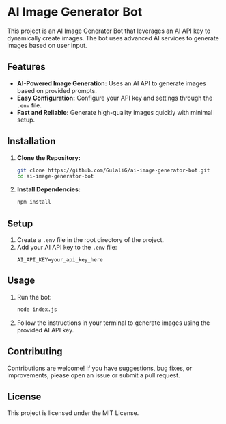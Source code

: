 # AI Image Generator Bot

This project is an AI Image Generator Bot that leverages an AI API key to dynamically create images. The bot uses advanced AI services to generate images based on user input.

## Features

- **AI-Powered Image Generation:** Uses an AI API to generate images based on provided prompts.
- **Easy Configuration:** Configure your API key and settings through the `.env` file.
- **Fast and Reliable:** Generate high-quality images quickly with minimal setup.

## Installation

1. **Clone the Repository:**
   ```bash
   git clone https://github.com/GulaliG/ai-image-generator-bot.git
   cd ai-image-generator-bot
   ```

2. **Install Dependencies:**
   ```bash
   npm install
   ```

## Setup

1. Create a `.env` file in the root directory of the project.
2. Add your AI API key to the `.env` file:
   ```env
   AI_API_KEY=your_api_key_here
   ```

## Usage

1. Run the bot:
   ```bash
   node index.js
   ```
2. Follow the instructions in your terminal to generate images using the provided AI API key.

## Contributing

Contributions are welcome! If you have suggestions, bug fixes, or improvements, please open an issue or submit a pull request.

## License

This project is licensed under the MIT License.
